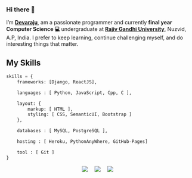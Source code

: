 ### Hi there 👋 
I’m <b>[Devaraju](https://devaraju.herokuapp.com)</b>, am a passionate programmer and currently <b>final year</b> <b>Computer Science :computer: </b> undergraduate at <b>[Rajiv Gandhi University](https://rguktn.ac.in/)</b>, Nuzvid, A.P, India.
I prefer to keep learning, continue challenging myself, and do interesting things that matter.


## My Skills


```python
skills = {
    frameworks: [Django, ReactJS],

    languages : [ Python, JavaScript, Cpp, C ],

    layout: {
        markup: [ HTML ],
        styling: [ CSS, SemanticUI, Bootstrap ]
    },

    databases : [ MySQL, PostgreSQL ],

    hosting : [ Heroku, PythonAnyWhere, GitHub-Pages]

    tool : [ Git ]
}
```



<p align="center">
    <a href="https://www.linkedin.com/in/devarajutirumareddi/"><img src="https://img.icons8.com/fluent/24/000000/linkedin-2.png"/></a>&emsp;
    <a href="https://twitter.com/_dev_raj_/"><img src="https://img.icons8.com/fluent/20/000000/twitter.png"/></a>&emsp;
    <a href="https://devaraju.herokuapp.com/"><img src="https://img.icons8.com/officel/20/000000/copy-link.png"/></a>&emsp;
</p>

<!--
**DevaRaj297/DevaRaj297** is a ✨ _special_ ✨ repository because its `README.md` (this file) appears on your GitHub profile.

Here are some ideas to get you started:

- 🔭 I’m currently working on ...
- 🌱 I’m currently learning ...
- 👯 I’m looking to collaborate on ...
- 🤔 I’m looking for help with ...
- 💬 Ask me about ...
- 📫 How to reach me: ...
- 😄 Pronouns: ...
- ⚡ Fun fact: ...
-->
